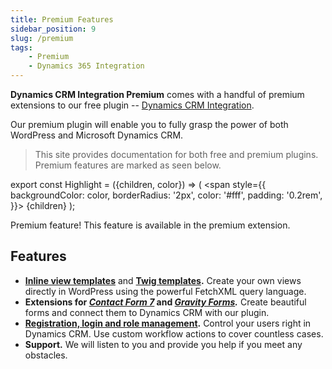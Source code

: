 ```yaml
---
title: Premium Features
sidebar_position: 9
slug: /premium
tags:
    - Premium
    - Dynamics 365 Integration
---
```


**Dynamics CRM Integration Premium** comes with a handful of premium extensions to our free plugin&nbsp;-- [Dynamics CRM Integration](https://wordpress.org/plugins/integration-dynamics/).

Our premium plugin will enable you to fully grasp the power of both WordPress and Microsoft Dynamics CRM.

> This site provides documentation for both free and premium plugins. Premium features are marked as seen below.

export const Highlight = ({children, color}) => (
  <span
    style={{
      backgroundColor: color,
      borderRadius: '2px',
      color: '#fff',
      padding: '0.2rem',
    }}>
    {children}
  </span>
);

<Highlight color="#25c2a0">Premium feature! This feature is available in the premium extension.</Highlight>

## Features

- **[Inline view templates](/wpcrm/views.md#inline-views)** and **[Twig templates](/wpcrm/twig.md).** Create your own views directly in WordPress using the powerful FetchXML query language.
- **Extensions for [*Contact Form 7*](/wpcrm/3rd-party.md#contact-form-7) and *[Gravity Forms](/wpcrm/3rd-party.md#gravity-forms).*** Create beautiful forms and connect them to Dynamics CRM with our plugin.
- **[Registration, login and role management](/wpcrm/authentication.md).** Control your users right in Dynamics CRM. Use custom workflow actions to cover countless cases.
- **Support.** We will listen to you and provide you help if you meet any obstacles.
